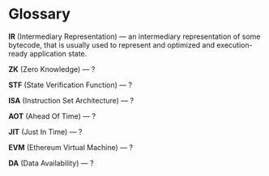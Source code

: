 # Glossary

**IR** (Intermediary Representation) — an intermediary representation of some bytecode, that is usually used to represent and optimized and execution-ready application state. 

**ZK** (Zero Knowledge) — ?

**STF** (State Verification Function) — ?

**ISA** (Instruction Set Architecture) — ?

**AOT** (Ahead Of Time) — ?

**JIT** (Just In Time) — ?

**EVM** (Ethereum Virtual Machine) — ?

**DA** (Data Availability) — ?